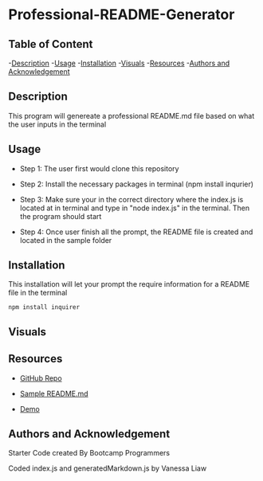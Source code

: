 # Professional-README-Generator

## Table of Content 
-[Description](#description)
-[Usage](#usage)
-[Installation](#installation)
-[Visuals](#visuals)
-[Resources](#resources)
-[Authors and Acknowledgement](#authors-and-acknowledgement)

## Description 

This program will genereate a professional README.md file based on what the user inputs in the terminal 

## Usage

- Step 1: The user first would clone this repository 

- Step 2: Install the necessary packages in terminal (npm install inqurier)

- Step 3: Make sure your in the correct directory where the index.js is located at in terminal and type in "node index.js" in the terminal. Then the program should start 

- Step 4: Once user finish all the prompt, the README file is created and located in the sample folder

## Installation 

This installation will let your prompt the require information for a README file in the terminal

```
npm install inquirer
```

## Visuals

## Resources 

- [GitHub Repo](https://github.com/VanessaLiaw021/professional-README-generator)

- [Sample README.md]()

- [Demo]()

## Authors and Acknowledgement 

Starter Code created By Bootcamp Programmers

Coded index.js and generatedMarkdown.js by Vanessa Liaw